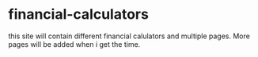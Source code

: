 # financial-calculators
this site will contain different financial calulators and multiple pages. More pages will be added when i get the time.
